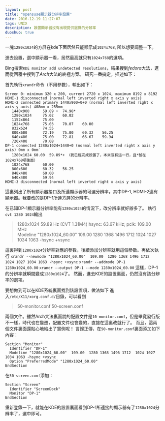 ```yaml
---
layout: post
title: "opensuse顯示器分辨率設置"
date: 2016-12-19 11:27:07
tags: UNIX
description: 設置顯示器沒有出現提供選擇的分辨率
duoshuo: true
---
```


一塊`1280x1024`的方屏在kde下面居然只能顯示成`1024x768`, 所以想要調整一下。

進去設置，選中顯示器一看，居然最高就只有`1024x768`的選項。

Bing搜索`KDE monitor add undetected resolutions`，結果搜到*fedora*大法，進而從回覆中搜到了*Arch*大法的終極方案。
研究一番搞定。描述如下：

首先執行`xrandr`命令（不用參數），輸出如下：

```
Screen 0: minimum 320 x 200, current 2720 x 1024, maximum 8192 x 8192
HDMI-1 disconnected (normal left inverted right x axis y axis)
HDMI-2 connected primary 1440x900+0+0 (normal left inverted right x axis y axis) 408mm x 255mm
   1440x900      59.89 +  74.98* 
   1280x1024     75.02    60.02  
   1152x864      75.00  
   1024x768      75.03    70.07    60.00  
   832x624       74.55  
   800x600       72.19    75.00    60.32    56.25  
   640x480       75.00    72.81    66.67    59.94  
   720x400       70.08  
DP-1 connected 1280x1024+1440+0 (normal left inverted right x axis y axis) 0mm x 0mm`
   1280x1024_60.00  59.89*+ （我已經完成設置了，本來沒有這一行，且*號在1024x768項後面）
   1024x768      60.00
   800x600       60.32    56.25  
   848x480       60.00  
   640x480       59.94  
HDMI-3 disconnected (normal left inverted right x axis y axis)
```

這裏列出了所有顯示器接口及所連顯示器的可選分辨率，其中DP-1, HDMI-2連有顯示器。我要改的是DP-1所連方屏的分辨率。

在已知DP-1顯示器分辨率能有`1280x1024`的情況下，改分辨率就好辦多了。
執行`cvt 1280 1024`輸出
> 1280x1024 59.89 Hz (CVT 1.31M4) hsync: 63.67 kHz; pclk: 109.00 MHz                                                                       
Modeline "1280x1024_60.00"  109.00  1280 1368 1496 1712  1024 1027 1034 1063 -hsync +vsync

這裏得到`1280x1024`分辨率對應的參數，後續添加分辨率就用這個參數。再依次執行
 `xrandr --newmode "1280x1024_60.00"  109.00  1280 1368 1496 1712  1024 1027 1034 1063 -hsync +vsync`
 `xrandr --addmode DP-1 1280x1024_60.00`
 `xrandr --output DP-1 --mode 1280x1024_60.00`
這樣，DP-1的分辨率就瞬間變成`1280x1024`了。
然而，進去KDE的設置裏面，仍然沒有該分辨率的選項。

要想做到可以在KDE系統裏面找到該設置項，做法如下
進入`/etc/X11/xorg.conf.d/`目錄，可以看到
> 50-monitor.conf
50-screen.conf

兩個文件。雖然Arch大法裏面說的配置文件是`10-monitor.conf`，但是畢竟發行版不一樣，時代也在變遷，配置文件也會變的，直接在這裏改就行了。
而且，這兩個文件裏面還貼心地給出了實例呢！
言歸正傳，在`50-monitor.conf`裏面添加如下內容：
```
Section "Monitor"
  Identifier "DP-1"
  Modeline "1280x1024_60.00"  109.00  1280 1368 1496 1712  1024 1027 1034 1063 -hsync +vsync
  Option "PreferredMode" "1280x1024_60.00"
EndSection
```

在`50-screen.conf`添加：
```
Section "Screen"
  Identifier "ScreenDock"
  Monitor "DP-1"
EndSection
```

重新登錄一下，就能在KDE的設置裏面看到DP-1所連接的顯示器有了`1280x1024`分辨率了，選中即可。
